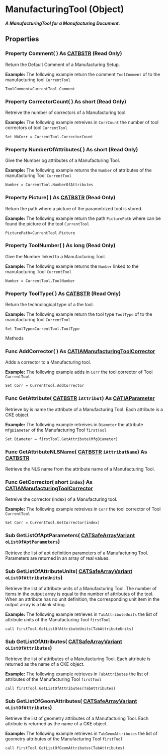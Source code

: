 # ManufacturingTool (Object)

**_A ManufacturingTool for a Manufacturing Document._**

## Properties

### Property **Comment**( ) As [CATBSTR](../System/typedef_CATBSTR_8129.md) (Read Only)

Return the Default Comment of a Manufacturing Setup.

**Example:**     The following example return the comment `ToolComment` of to the manufacturing tool `CurrentTool`

```VBScript
ToolComment=CurrentTool.Comment

```

### Property **CorrectorCount**( ) As short (Read Only)

Retreive the number of correctors of a Manufacturing tool.

**Example:**     The following example retreives in `CorrCount` the number of tool correctors of tool `CurrentTool`

```VBScript
Set NbCorr = CurrentTool.CorrectorCount

```

### Property **NumberOfAttributes**( ) As short (Read Only)

Give the Number og attributes of a Manufacturing Tool.

**Example:**     The following example returns the `Number` of attributes of the manufacturing Tool `CurrentTool`

```VBScript
Number = CurrentTool.NumberOfAttributes

```

### Property **Picture**( ) As [CATBSTR](../System/typedef_CATBSTR_8129.md) (Read Only)

Return the path where a picture of the parametrized tool is stored.

**Example:**     The following example return the path `PicturePath` where can be found the picture of the tool `CurrentTool`

```VBScript
PicturePath=CurrentTool.Picture

```

### Property **ToolNumber**( ) As long (Read Only)

Give the Number linked to a Manufacturing Tool.

**Example:**     The following example returns the `Number` linked to the manufacturing Tool `CurrentTool`

```VBScript
Number = CurrentTool.ToolNumber

```

### Property **ToolType**( ) As [CATBSTR](../System/typedef_CATBSTR_8129.md) (Read Only)

Return the technological type of a the tool.

**Example:**     The following example return the tool type `ToolType` of to the manufacturing tool `CurrentTool`

```VBScript
Set ToolType=CurrentTool.ToolType

```

Methods

### Func **AddCorrector**( ) As [CATIAManufacturingToolCorrector](../ManufacturingInterfaces/interface_ManufacturingToolCorrector_145356.md)

Adds a corrector to a Manufacturing tool.

**Example:**     The following example adds in `Corr` the tool corrector of Tool `CurrentTool`

```VBScript
Set Corr = CurrentTool.AddCorrector

```

### Func **GetAttribute**( [CATBSTR](../System/typedef_CATBSTR_8129.md)  `iAttribut`) As [CATIAParameter](../KnowledgeInterfaces/interface_Parameter_17963.md)

Retrieve by is name the attribute of a Manufacturing Tool.
Each attribute is a CKE object.

**Example:**     The following example retreives in `Diameter` the attribute `MfgDiameter` of the Manufacturing Tool `firstTool`

```VBScript
Set Diameter = firstTool.GetAttribute(MfgDiameter)

```

### Func **GetAttributeNLSName**( [CATBSTR](../System/typedef_CATBSTR_8129.md)  `iAttributName`) As [CATBSTR](../System/typedef_CATBSTR_8129.md)

Retrieve the NLS name from the attribute name of a Manufacturing Tool.

### Func **GetCorrector**( short  `index`) As [CATIAManufacturingToolCorrector](../ManufacturingInterfaces/interface_ManufacturingToolCorrector_145356.md)

Retreive the corrector (index) of a Manufacturing tool.

**Example:**     The following example retreives in `Corr` the tool corrector of Tool `CurrentTool`

```VBScript
Set Corr = CurrentTool.GetCorrector(index)

```

### Sub **GetListOfAptParameters**( [CATSafeArrayVariant](../System/typedef_CATSafeArrayVariant_73843.md)  `oListOfAptParameters`)

Retrieve the list of apt definition parameters of a Manufacturing Tool.
Parameters are returned in an array of real values.

### Sub **GetListOfAttributeUnits**( [CATSafeArrayVariant](../System/typedef_CATSafeArrayVariant_73843.md)  `oListOfAttributeUnits`)

Retrieve the list of attribute units of a Manufacturing Tool.
The number of items in the output array is equal to the number of attributes of the tool.
When an attribute has no unit definition, the corresponding unit item in the output array is a blank string.

**Example:**     The following example retrieves in `TabAttributeUnits` the list of attribute units of the Manufacturing Tool `firstTool`

```VBScript
call firstTool.GetListOfAttributeUnits(TabAttributeUnits)

```

### Sub **GetListOfAttributes**( [CATSafeArrayVariant](../System/typedef_CATSafeArrayVariant_73843.md)  `oListOfAttributes`)

Retrieve the list of attributes of a Manufacturing Tool.
Each attribute is returned as the name of a CKE object.

**Example:**     The following example retrieves in `TabAttributes` the list of attributes of the Manufacturing Tool `firstTool`

```VBScript
call firstTool.GetListOfAttributes(TabAttributes)

```

### Sub **GetListOfGeomAttributes**( [CATSafeArrayVariant](../System/typedef_CATSafeArrayVariant_73843.md)  `oListOfAttributes`)

Retrieve the list of geometry attributes of a Manufacturing Tool.
Each attribute is returned as the name of a CKE object.

**Example:**     The following example retrieves in `TabGeomAttributes` the list of geometry attributes of the Manufacturing Tool `firstTool`

```VBScript
call firstTool.GetListOfGeomAttributes(TabAttributes)

```